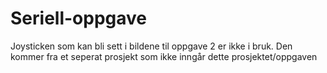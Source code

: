 # Seriell-oppgave

Joysticken som kan bli sett i bildene til oppgave 2 er ikke i bruk. 
Den kommer fra et seperat prosjekt som ikke inngår dette prosjektet/oppgaven